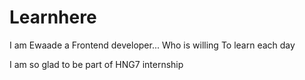 # Learnhere


I am Ewaade a Frontend developer... Who is willing 
To learn each day

I am so glad to be part of HNG7 internship
